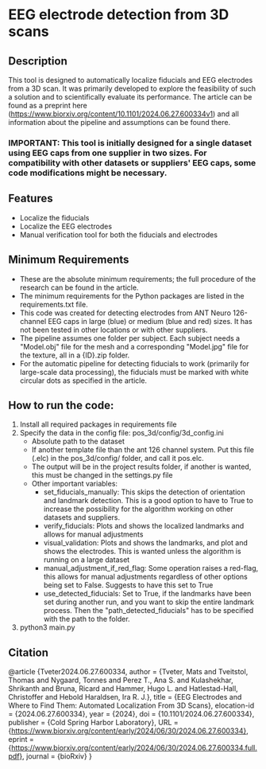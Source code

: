 # EEG electrode detection from 3D scans

## Description
This tool is designed to automatically localize fiducials and EEG electrodes from a 3D scan. It was primarily 
developed to explore the feasibility of such a solution and to scientifically evaluate its performance. The article
can be found as a preprint here (https://www.biorxiv.org/content/10.1101/2024.06.27.600334v1) and all information about the pipeline and assumptions can be found there.

### IMPORTANT: This tool is initially designed for a single dataset using EEG caps from one supplier in two sizes. For compatibility with other datasets or suppliers' EEG caps, some code modifications might be necessary.

## Features
- Localize the fiducials 
- Localize the EEG electrodes
- Manual verification tool for both the fiducials and electrodes

## Minimum Requirements
- These are the absolute minimum requirements; the full procedure of the research can be found in the article.
- The minimum requirements for the Python packages are listed in the requirements.txt file.
- This code was created for detecting electrodes from ANT Neuro 126-channel EEG caps in large (blue) or medium (blue and red) sizes. It has not been tested in other locations or with other suppliers.
- The pipeline assumes one folder per subject. Each subject needs a "Model.obj" file for the mesh and a corresponding "Model.jpg" file for the texture, all in a {ID}.zip folder.
- For the automatic pipeline for detecting fiducials to work (primarily for large-scale data processing), the fiducials must be marked with white circular dots as specified in the article.

## How to run the code:
1. Install all required packages in requirements file
2. Specify the data in the config file: pos_3d/config/3d_config.ini
   - Absolute path to the dataset
   - If another template file than the ant 126 channel system. Put this file (.elc) in the pos_3d/config/ folder, and call it pos.elc.
   - The output will be in the project results folder, if another is wanted, this must be changed in the settings.py file
   - Other important variables:
     - set_fiducials_manually: This skips the detection of orientation and landmark detection. This is a good option to have to True to increase the possibility for the algorithm working on other datasets and suppliers.
     - verify_fiducials: Plots and shows the localized landmarks and allows for manual adjustments
     - visual_validation: Plots and shows the landmarks, and plot and shows the electrodes. This is wanted unless the algorithm is running on a large dataset
     - manual_adjustment_if_red_flag: Some operation raises a red-flag, this allows for manual adjustments regardless of other options being set to False. Suggests to have this set to True
     - use_detected_fiducials: Set to True, if the landmarks have been set during another run, and you want to skip the entire landmark process. Then the "path_detected_fiducials" has to be specified with the path to the folder.
3. python3 main.py


## Citation
@article {Tveter2024.06.27.600334,
	author = {Tveter, Mats and Tveitstol, Thomas and Nygaard, Tonnes and Perez T., Ana S. and Kulashekhar, Shrikanth and Bruna, Ricard and Hammer, Hugo L. and Hatlestad-Hall, Christoffer and Hebold Haraldsen, Ira R. J.},
	title = {EEG Electrodes and Where to Find Them: Automated Localization From 3D Scans},
	elocation-id = {2024.06.27.600334},
	year = {2024},
	doi = {10.1101/2024.06.27.600334},
	publisher = {Cold Spring Harbor Laboratory},
	URL = {https://www.biorxiv.org/content/early/2024/06/30/2024.06.27.600334},
	eprint = {https://www.biorxiv.org/content/early/2024/06/30/2024.06.27.600334.full.pdf},
	journal = {bioRxiv}
}
